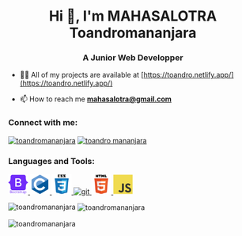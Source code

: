 <h1 align="center">Hi 👋, I'm MAHASALOTRA Toandromananjara</h1>
<h3 align="center">A Junior Web Developper</h3>

- 👨‍💻 All of my projects are available at [https://toandro.netlify.app/](https://toandro.netlify.app/)

- 📫 How to reach me **mahasalotra@gmail.com**

<h3 align="left">Connect with me:</h3>
<p align="left">
<a href="https://www.linkedin.com/in/toandromananjara-mahasalotra-44b289280/" target="blank"><img align="center" src="https://raw.githubusercontent.com/rahuldkjain/github-profile-readme-generator/master/src/images/icons/Social/linked-in-alt.svg" alt="toandromananjara" height="30" width="40" /></a>
<a href="https://www.facebook.com/anwar.mananjara/" target="blank"><img align="center" src="https://raw.githubusercontent.com/rahuldkjain/github-profile-readme-generator/master/src/images/icons/Social/facebook.svg" alt="toandro mananjara" height="30" width="40" /></a>
</p>

<h3 align="left">Languages and Tools:</h3>
<p align="left"> <a href="https://getbootstrap.com" target="_blank" rel="noreferrer"> <img src="https://raw.githubusercontent.com/devicons/devicon/master/icons/bootstrap/bootstrap-plain-wordmark.svg" alt="bootstrap" width="40" height="40"/> </a> <a href="https://www.cprogramming.com/" target="_blank" rel="noreferrer"> <img src="https://raw.githubusercontent.com/devicons/devicon/master/icons/c/c-original.svg" alt="c" width="40" height="40"/> </a> <a href="https://www.w3schools.com/css/" target="_blank" rel="noreferrer"> <img src="https://raw.githubusercontent.com/devicons/devicon/master/icons/css3/css3-original-wordmark.svg" alt="css3" width="40" height="40"/> </a> <a href="https://git-scm.com/" target="_blank" rel="noreferrer"> <img src="https://www.vectorlogo.zone/logos/git-scm/git-scm-icon.svg" alt="git" width="40" height="40"/> </a> <a href="https://www.w3.org/html/" target="_blank" rel="noreferrer"> <img src="https://raw.githubusercontent.com/devicons/devicon/master/icons/html5/html5-original-wordmark.svg" alt="html5" width="40" height="40"/> </a> <a href="https://developer.mozilla.org/en-US/docs/Web/JavaScript" target="_blank" rel="noreferrer"> <img src="https://raw.githubusercontent.com/devicons/devicon/master/icons/javascript/javascript-original.svg" alt="javascript" width="40" height="40"/> </a> </p>

<p><img align="left" src="https://github-readme-stats.vercel.app/api/top-langs?username=toandromananjara&show_icons=true&locale=en&layout=compact" alt="toandromananjara" /></p>

<p>&nbsp;<img align="center" src="https://github-readme-stats.vercel.app/api?username=toandromananjara&show_icons=true&locale=en" alt="toandromananjara" /></p>

<p><img align="center" src="https://github-readme-streak-stats.herokuapp.com/?user=toandromananjara&" alt="toandromananjara" /></p>
